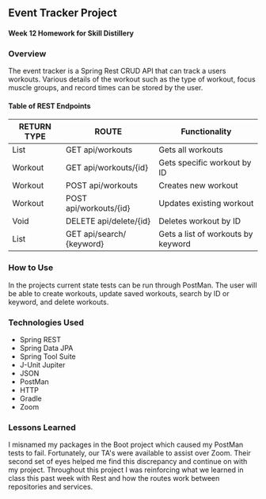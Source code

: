 ## Event Tracker Project

#### Week 12 Homework for Skill Distillery

### Overview
The event tracker is a Spring Rest CRUD API that can track a users workouts. Various details of the workout such as the type of workout, focus muscle groups, and record times can be stored by the user.

#### Table of REST Endpoints

RETURN TYPE | ROUTE | Functionality
--- | --- | ---
List <Workout> | GET api/workouts | Gets all workouts
Workout | GET api/workouts/{id} | Gets specific workout by ID
Workout | POST api/workouts | Creates new workout
Workout | POST api/workouts/{id} | Updates existing workout
Void | DELETE api/delete/{id} | Deletes workout by ID
List <Workout> | GET api/search/ {keyword} | Gets a list of workouts by keyword


### How to Use
In the projects current state tests can be run through PostMan. The user will be able to create workouts, update saved workouts, search by ID or keyword, and delete workouts.


### Technologies Used
* Spring REST
* Spring Data JPA
* Spring Tool Suite
* J-Unit Jupiter
* JSON
* PostMan
* HTTP
* Gradle
* Zoom

### Lessons Learned
I misnamed my packages in the Boot project which caused my PostMan tests to fail. Fortunately, our TA's were available to assist over Zoom. Their second set of eyes helped me find this discrepancy and continue on with my project. Throughout this project I was reinforcing what we learned in class this past week with Rest and how the routes work between repositories and services.
